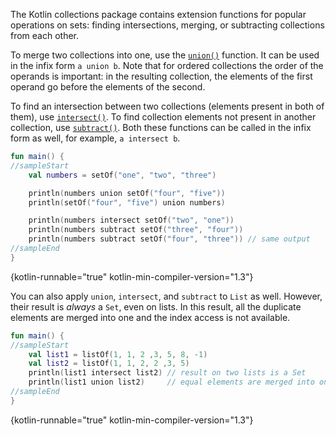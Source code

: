 [//]: # (title: Set-specific operations)

The Kotlin collections package contains extension functions for popular operations on sets: finding intersections, merging,
or subtracting collections from each other.

To merge two collections into one, use the [`union()`](https://kotlinlang.org/api/latest/jvm/stdlib/kotlin.collections/union.html)
function. It can be used in the infix form `a union b`.
Note that for ordered collections the order of the operands is important: in the resulting collection, the elements of the
first operand go before the elements of the second.

To find an intersection between two collections (elements present in both of them), use [`intersect()`](https://kotlinlang.org/api/latest/jvm/stdlib/kotlin.collections/intersect.html).
To find collection elements not present in another collection, use [`subtract()`](https://kotlinlang.org/api/latest/jvm/stdlib/kotlin.collections/subtract.html). 
Both these functions can be called in the infix form as well, for example, `a intersect b`.

```kotlin
fun main() {
//sampleStart
    val numbers = setOf("one", "two", "three")

    println(numbers union setOf("four", "five"))
    println(setOf("four", "five") union numbers)

    println(numbers intersect setOf("two", "one"))
    println(numbers subtract setOf("three", "four"))
    println(numbers subtract setOf("four", "three")) // same output
//sampleEnd
}
```
{kotlin-runnable="true" kotlin-min-compiler-version="1.3"}

You can also apply `union`, `intersect`, and `subtract` to `List` as well.
However, their result is _always_ a `Set`, even on lists. In this result, all the duplicate elements are merged into one 
and the index access is not available.

```kotlin
fun main() {
//sampleStart
    val list1 = listOf(1, 1, 2 ,3, 5, 8, -1)
    val list2 = listOf(1, 1, 2, 2 ,3, 5)
    println(list1 intersect list2) // result on two lists is a Set
    println(list1 union list2)     // equal elements are merged into one
//sampleEnd
}
```
{kotlin-runnable="true" kotlin-min-compiler-version="1.3"}

